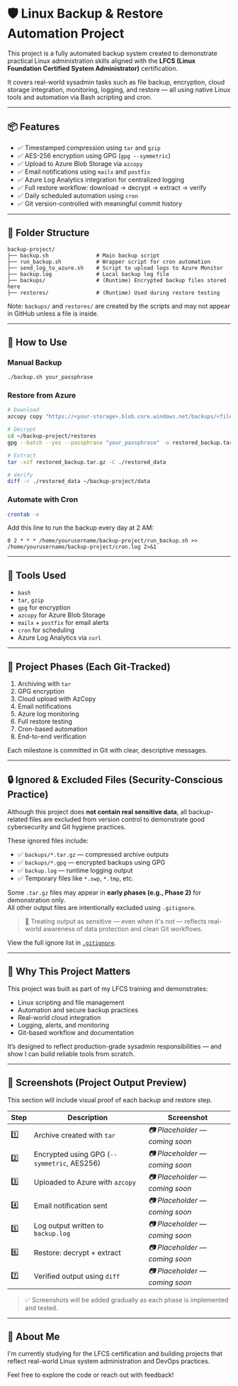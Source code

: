 # 🛡️ Linux Backup & Restore Automation Project

This project is a fully automated backup system created to demonstrate practical Linux administration skills aligned with the **LFCS (Linux Foundation Certified System Administrator)** certification.

It covers real-world sysadmin tasks such as file backup, encryption, cloud storage integration, monitoring, logging, and restore — all using native Linux tools and automation via Bash scripting and cron.

---

## 📦 Features

- ✅ Timestamped compression using `tar` and `gzip`
- ✅ AES-256 encryption using GPG (`gpg --symmetric`)
- ✅ Upload to Azure Blob Storage via `azcopy`
- ✅ Email notifications using `mailx` and `postfix`
- ✅ Azure Log Analytics integration for centralized logging
- ✅ Full restore workflow: download → decrypt → extract → verify
- ✅ Daily scheduled automation using `cron`
- ✅ Git version-controlled with meaningful commit history

---

## 📁 Folder Structure

```
backup-project/
├── backup.sh               # Main backup script
├── run_backup.sh           # Wrapper script for cron automation
├── send_log_to_azure.sh    # Script to upload logs to Azure Monitor
├── backup.log              # Local backup log file
├── backups/                # (Runtime) Encrypted backup files stored here
├── restores/               # (Runtime) Used during restore testing
```

Note: `backups/` and `restores/` are created by the scripts and may not appear in GitHub unless a file is inside.

---

## 🚀 How to Use

### Manual Backup
```bash
./backup.sh your_passphrase
```

### Restore from Azure
```bash
# Download
azcopy copy "https://<your-storage>.blob.core.windows.net/backups/<filename>.gpg" ~/backup-project/restores/

# Decrypt
cd ~/backup-project/restores
gpg --batch --yes --passphrase "your_passphrase" -o restored_backup.tar.gz -d <filename>.gpg

# Extract
tar -xzf restored_backup.tar.gz -C ./restored_data

# Verify
diff -r ./restored_data ~/backup-project/data
```

### Automate with Cron
```bash
crontab -e
```

Add this line to run the backup every day at 2 AM:
```
0 2 * * * /home/yourusername/backup-project/run_backup.sh >> /home/yourusername/backup-project/cron.log 2>&1
```

---

## 🔧 Tools Used

- `bash`
- `tar`, `gzip`
- `gpg` for encryption
- `azcopy` for Azure Blob Storage
- `mailx` + `postfix` for email alerts
- `cron` for scheduling
- Azure Log Analytics via `curl`

---

## 📌 Project Phases (Each Git-Tracked)

1. Archiving with `tar`
2. GPG encryption
3. Cloud upload with AzCopy
4. Email notifications
5. Azure log monitoring
6. Full restore testing
7. Cron-based automation
8. End-to-end verification

Each milestone is committed in Git with clear, descriptive messages.

---

## 🔒 Ignored & Excluded Files (Security-Conscious Practice)

Although this project does **not contain real sensitive data**, all backup-related files are excluded from version control to demonstrate good cybersecurity and Git hygiene practices.

These ignored files include:

- ✅ `backups/*.tar.gz` — compressed archive outputs  
- ✅ `backups/*.gpg` — encrypted backups using GPG  
- ✅ `backup.log` — runtime logging output  
- ✅ Temporary files like `*.swp`, `*.tmp`, etc.

Some `.tar.gz` files may appear in **early phases (e.g., Phase 2)** for demonstration only.  
All other output files are intentionally excluded using `.gitignore`.

> 🧠 Treating output as sensitive — even when it's not — reflects real-world awareness of data protection and clean Git workflows.

View the full ignore list in [`.gitignore`](./.gitignore).

---

## 💼 Why This Project Matters

This project was built as part of my LFCS training and demonstrates:

- Linux scripting and file management
- Automation and secure backup practices
- Real-world cloud integration
- Logging, alerts, and monitoring
- Git-based workflow and documentation

It’s designed to reflect production-grade sysadmin responsibilities — and show I can build reliable tools from scratch.

---

## 📸 Screenshots (Project Output Preview)

This section will include visual proof of each backup and restore step.

| Step | Description | Screenshot |
|------|-------------|------------|
| 1️⃣  | Archive created with `tar` | _📷 Placeholder — coming soon_ |
| 2️⃣  | Encrypted using GPG (`--symmetric`, AES256) | _📷 Placeholder — coming soon_ |
| 3️⃣  | Uploaded to Azure with `azcopy` | _📷 Placeholder — coming soon_ |
| 4️⃣  | Email notification sent | _📷 Placeholder — coming soon_ |
| 5️⃣  | Log output written to `backup.log` | _📷 Placeholder — coming soon_ |
| 6️⃣  | Restore: decrypt + extract | _📷 Placeholder — coming soon_ |
| 7️⃣  | Verified output using `diff` | _📷 Placeholder — coming soon_ |

> ✅ Screenshots will be added gradually as each phase is implemented and tested.

---

## 👋 About Me

I'm currently studying for the LFCS certification and building projects that reflect real-world Linux system administration and DevOps practices.

Feel free to explore the code or reach out with feedback!


